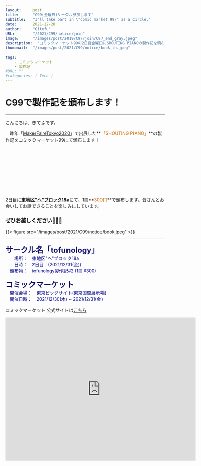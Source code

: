 ```yaml
---
layout:     post
title:      "C99(金曜日)サークル参加します"
subtitle:   "I'll take part in \"comic market 99\" as a circle."
date:       2021-12-28
author:     "Gitefu"
URL:        "/2021/C99/notice/join"
image:      "/images/post/2019/C97/join/C97_end_gray.jpeg"
description:  "コミックマーケット99の2日目金曜日にSHOUTING PIANOの製作記を頒布します！"
thumbnail:  "/images/post/2021/C99/notice/book_th.jpeg"

tags:
    - コミックマーケット
    - 製作記
#URL: ""
#categories: [ Tech ]
---
```


# C99で製作記を頒布します！
*****

こんにちは、ぎてふです。

　昨年「[MakerFaireTokyo2020](https://makezine.jp/event/mft2020/)」で出展した**<font style="color: #CC6600">「SHOUTING PIANO」</font>**の製作記をコミックマーケット99にて頒布します！<br>
<div class="iframely-embed"><div class="iframely-responsive" style="height: 140px; padding-bottom: 0;"><a href="https://tofunology.github.io/site/2020/MFT2020/finish/" data-iframely-url="//cdn.iframe.ly/XaLdynu?card=small"></a></div></div><script async src="//cdn.iframe.ly/embed.js" charset="utf-8"></script>

2日目に<b><u>東地区"へ"ブロック18a</u></b>にて、1冊**<font style="color: #CC6600">300円</font>**で頒布します。皆さんとお会いしてお話できることを楽しみにしています。
　<h3>ぜひお越しください🎉🎉🎉</h3>
{{< figure src="/images/post/2021/C99/notice/book.jpeg" >}}

*****

<font size="5" style="color: #191970"><strong>サークル名「tofunology」</strong></font><br>
<span style="color: #00008b">
　　場所：　東地区"へ"ブロック18a<br>
　　日時：　2日目　(2021/12/31(金))<br>
　頒布物：　tofunology製作記#2 (1冊 ¥300)
</span>

<font size="5" style="color: #191970"><strong>コミックマーケット </strong></font><br>
<span style="color: #00008b">
　開催会場：　東京ビッグサイト(東京国際展示場) <br>
　開催日時：　2021/12/30(木) ~ 2021/12/31(金)<br>
</span>


コミックマーケット 公式サイトは[こちら](https://www.comiket.co.jp/)

<iframe src="https://www.google.com/maps/embed?pb=!1m18!1m12!1m3!1d3036.252335944826!2d139.79220751082184!3d35.629796762478506!2m3!1f0!2f0!3f0!3m2!1i1024!2i768!4f13.1!3m3!1m2!1s0x601889dc629d1e7b%3A0xa4d1509a76045a01!2z5p2x5Lqs44OT44OD44Kw44K144Kk44OI!5e0!3m2!1sja!2sjp!4v1590041936669!5m2!1sja!2sjp" width="600" height="450" frameborder="0" style="border:0;" allowfullscreen="" aria-hidden="false" tabindex="0"></iframe>
